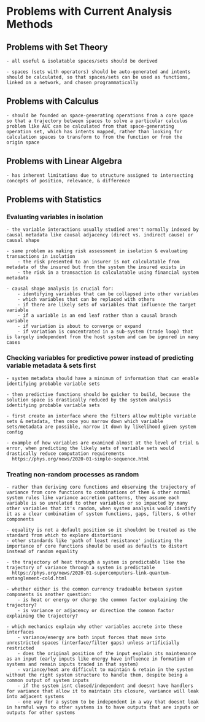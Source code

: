 # Problems with Current Analysis Methods

## Problems with Set Theory

	- all useful & isolatable spaces/sets should be derived

	- spaces (sets with operators) should be auto-generated and intents should be calculated, so that spaces/sets can be used as functions, linked on a network, and chosen programmatically


## Problems with Calculus

	- should be founded on space-generating operations from a core space so that a trajectory between spaces to solve a particular calculus problem like AUC can be calculated from that space-generating operation set, which has intents mapped, rather than looking for calculation spaces to transform to from the function or from the origin space


## Problems with Linear Algebra

	- has inherent limitations due to structure assigned to intersecting concepts of position, relevance, & difference


## Problems with Statistics


### Evaluating variables in isolation

	- the variable interactions usually studied aren't normally indexed by causal metadata like causal adjacency (direct vs. indirect cause) or causal shape

	- same problem as making risk assessment in isolation & evaluating transactions in isolation
		- the risk presented to an insurer is not calculatable from metadata of the insured but from the system the insured exists in
		- the risk in a transaction is calculatable using financial system metadata

	- causal shape analysis is crucial for:
		- identifying variables that can be collapsed into other variables
		- which variables that can be replaced with others
		- if there are likely sets of variables that influence the target variable
		- if a variable is an end leaf rather than a causal branch variable
		- if variation is about to converge or expand
		- if variation is concentrated in a sub-system (trade loop) that is largely independent from the host system and can be ignored in many cases


### Checking variables for predictive power instead of predicting variable metadata & sets first

	- system metadata should have a minimum of information that can enable identifying probable variable sets

	- then predictive functions should be quicker to build, because the solution space is drastically reduced by the system analysis identifying probable variable sets

	- first create an interface where the filters allow multiple variable sets & metadata, then once you narrow down which variable sets/metadata are possible, narrow it down by likelihood given system config

	- example of how variables are examined almost at the level of trial & error, when predicting the likely sets of variable sets would drastically reduce computation requirements
	  https://phys.org/news/2020-01-simple-sequence.html
		

### Treating non-random processes as random

	- rather than deriving core functions and observing the trajectory of variance from core functions to combinations of them & other normal system rules like variance accretion patterns, they assume each variable is so unrelated to other variables or so impacted by many other variables that it's random, when system analysis would identify it as a clear combination of system functions, gaps, filters, & other components

	- equality is not a default position so it shouldnt be treated as the standard from which to explore distortions
	- other standards like 'path of least resistance' indicating the importance of core functions should be used as defaults to distort instead of random equality

	- the trajectory of heat through a system is predictable like the trajectory of variance through a system is predictable
	  https://phys.org/news/2020-01-supercomputers-link-quantum-entanglement-cold.html

	- whether either is the common currency tradeable between system components is another question:
		- is heat or energy or charge the common factor explaining the trajectory?
		- is variance or adjacency or direction the common factor explaining the trajectory?

	- which mechanics explain why other variables accrete into these interfaces
		- variance/energy are both input forces that move into unrestricted spaces (interface/filter gaps) unless artificially restricted
		- does the original position of the input explain its maintenance as an input (early inputs like energy have influence in formation of systems and remain inputs traded in that system)
		- variance/heat are difficult to maintain & retain in the system without the right system structure to handle them, despite being a common output of system inputs
		- if the system isnt closed/independent and doesnt have handlers for variance that allow it to maintain its closure, variance will leak into adjacent systems
		- one way for a system to be independent in a way that doesnt leak in harmful ways to other systems is to have outputs that are inputs or outputs for other systems